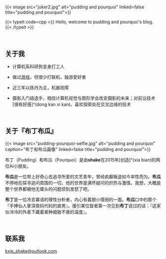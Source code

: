 # 




{{< image src="joker2.jpg" alt="pudding and pourquoi" linked=false title="pudding and pourquoi">}}


{{< typeit code=cpp >}}
Hello, welcome to pudding and pourquoi's blog.
{{< /typeit >}}

</br>



## 关于我

- 计算机系科研狗变身打工人

- 做过[游戏](https://github.com/shakex/My-Spirit)，但很少打联机，独游爱好者

- 近三年以炼丹为主，机器视障

- 摄影入门级选手，相信计算机视觉与图形学会改变摄影的未来；对前沿技术[很有好感]^(dong kan xi kan)，喜欢探索处在交叉边缘的技术


</br>

## 关于『布丁布瓜』

{{< image src="pudding-pourquoi-selfie.jpg" alt="pudding and pourquoi" caption="布丁和布瓜画像" linked=false title="pudding and pourquoi">}}


布丁（Pudding）和布瓜（Pourquoi）是由**shake**在2015年[创造]^(xia bian)的两位AI小朋友。

**布瓜**是一位带上好奇心去追寻所爱的文艺青年，曾经疯癫叛逆如今率性而为。**布瓜**不停地在探寻追问周围的一切，他的世界是满怀疑问的炽热与激情。我想，大概是整个世界都被他无厘头的问题烦到发怒了吧。

**布丁**是一位冷言寡语的理性分析者，内心有着胆小懦弱的一面。**布瓜**口中的那个『手捧仙人掌深夜码代码的直男』。援引某位智者第一次见到**布丁**说过的话：『这家伙冷冷的外表下藏着某种细致不衰的温度』。



</br>

## 联系我

kxie_shake@outlook.com



